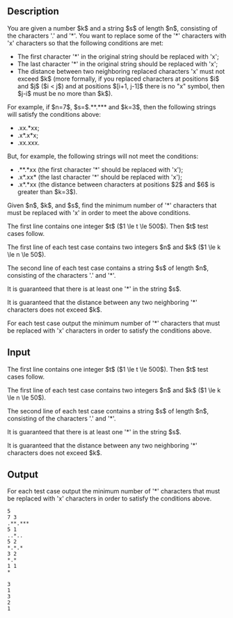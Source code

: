 ## Description

<div><p>You are given a number $k$ and a string $s$ of length $n$, consisting of the characters '<span class="tex-font-style-tt">.</span>' and '<span class="tex-font-style-tt">*</span>'. You want to replace some of the '<span class="tex-font-style-tt">*</span>' characters with '<span class="tex-font-style-tt">x</span>' characters so that the following conditions are met: </p><ul> <li> The first character '<span class="tex-font-style-tt">*</span>' in the original string should be replaced with '<span class="tex-font-style-tt">x</span>'; </li><li> The last character '<span class="tex-font-style-tt">*</span>' in the original string should be replaced with '<span class="tex-font-style-tt">x</span>'; </li><li> The distance between two neighboring replaced characters '<span class="tex-font-style-tt">x</span>' must not exceed $k$ (more formally, if you replaced characters at positions $i$ and $j$ ($i &lt; j$) and at positions $[i+1, j-1]$ there is no <span class="tex-font-style-tt">"x"</span> symbol, then $j-i$ must be no more than $k$). </li></ul><p>For example, if $n=7$, $s=$<span class="tex-font-style-tt">.**.***</span> and $k=3$, then the following strings will satisfy the conditions above: </p><ul> <li> <span class="tex-font-style-tt">.xx.*xx</span>; </li><li> <span class="tex-font-style-tt">.x*.x*x</span>; </li><li> <span class="tex-font-style-tt">.xx.xxx</span>. </li></ul> But, for example, the following strings will not meet the conditions: <ul> <li> <span class="tex-font-style-tt">.**.*xx</span> (the first character '<span class="tex-font-style-tt">*</span>' should be replaced with '<span class="tex-font-style-tt">x</span>'); </li><li> <span class="tex-font-style-tt">.x*.xx*</span> (the last character '<span class="tex-font-style-tt">*</span>' should be replaced with '<span class="tex-font-style-tt">x</span>'); </li><li> <span class="tex-font-style-tt">.x*.*xx</span> (the distance between characters at positions $2$ and $6$ is greater than $k=3$). </li></ul><p>Given $n$, $k$, and $s$, find the minimum number of '<span class="tex-font-style-tt">*</span>' characters that must be replaced with '<span class="tex-font-style-tt">x</span>' in order to meet the above conditions.</p></div><div class="input-specification"><p>The first line contains one integer $t$ ($1 \le t \le 500$). Then $t$ test cases follow.</p><p>The first line of each test case contains two integers $n$ and $k$ ($1 \le k \le n \le 50$).</p><p>The second line of each test case contains a string $s$ of length $n$, consisting of the characters '<span class="tex-font-style-tt">.</span>' and '<span class="tex-font-style-tt">*</span>'.</p><p>It is guaranteed that there is at least one '<span class="tex-font-style-tt">*</span>' in the string $s$.</p><p>It is guaranteed that the distance between any two neighboring '<span class="tex-font-style-tt">*</span>' characters does not exceed $k$.</p></div><div class="output-specification"><p>For each test case output the minimum number of '<span class="tex-font-style-tt">*</span>' characters that must be replaced with '<span class="tex-font-style-tt">x</span>' characters in order to satisfy the conditions above.</p></div>

## Input

<p>The first line contains one integer $t$ ($1 \le t \le 500$). Then $t$ test cases follow.</p><p>The first line of each test case contains two integers $n$ and $k$ ($1 \le k \le n \le 50$).</p><p>The second line of each test case contains a string $s$ of length $n$, consisting of the characters '<span class="tex-font-style-tt">.</span>' and '<span class="tex-font-style-tt">*</span>'.</p><p>It is guaranteed that there is at least one '<span class="tex-font-style-tt">*</span>' in the string $s$.</p><p>It is guaranteed that the distance between any two neighboring '<span class="tex-font-style-tt">*</span>' characters does not exceed $k$.</p>

## Output

<p>For each test case output the minimum number of '<span class="tex-font-style-tt">*</span>' characters that must be replaced with '<span class="tex-font-style-tt">x</span>' characters in order to satisfy the conditions above.</p>





```input1
5
7 3
.**.***
5 1
..*..
5 2
*.*.*
3 2
*.*
1 1
*
```




```output1
3
1
3
2
1
```



